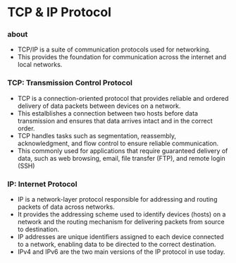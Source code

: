 # TCP & IP Protocol

### about

- TCP/IP is a suite of communication protocols used for networking. 
- This provides the foundation for communication across the internet and local networks.

### TCP: Transmission Control Protocol

- TCP is a connection-oriented protocol that provides reliable and ordered delivery of data packets between devices on a network.
- This estalblishes a connection between two hosts before data transmission and ensures that data arrives intact and in the correct order.
- TCP handles tasks such as segmentation, reassembly, acknowledgment, and flow control to ensure reliable communication.
- This commonly used for applications that require guaranteed delivery of data, such as web browsing, email, file transfer (FTP), and remote login (SSH)


### IP: Internet Protocol

- IP is a network-layer protocol responsible for addressing and routing packets of data across networks.
- It provides the addressing scheme used to identify devices (hosts) on a network and the routing mechanism for delivering packets from source to destination.
- IP addresses are unique identifiers assigned to each device connected to a network, enabling data to be directed to the correct destination.
- IPv4 and IPv6 are the two main versions of the IP protocol in use today.